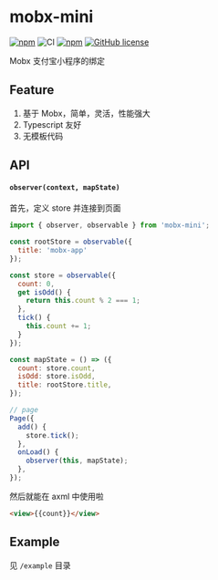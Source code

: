 # mobx-mini

[![npm](https://img.shields.io/npm/v/mobx-mini.svg)](https://www.npmjs.com/package/mobx-mini) 
![CI](https://github.com/luvsic3/mobx-mini/workflows/CI/badge.svg)
[![npm](https://img.shields.io/badge/TypeScript-%E2%9C%93-007ACC.svg)](https://www.typescriptlang.org/) 
[![GitHub license](https://img.shields.io/github/license/luv-sic/mobx-mini.svg)](https://github.com/luv-sic/mobx-mini/blob/master/LICENSE)

Mobx 支付宝小程序的绑定

## Feature

1. 基于 Mobx，简单，灵活，性能强大
2. Typescript 友好
3. 无模板代码

## API

#### `observer(context, mapState)`

首先，定义 store 并连接到页面

```JavaScript
import { observer, observable } from 'mobx-mini';

const rootStore = observable({
  title: 'mobx-app'
});

const store = observable({
  count: 0,
  get isOdd() {
    return this.count % 2 === 1;
  },
  tick() {
    this.count += 1;
  }
});

const mapState = () => ({
  count: store.count,
  isOdd: store.isOdd,
  title: rootStore.title,
});

// page
Page({
  add() {
    store.tick();
  },
  onLoad() {
    observer(this, mapState);
  },
});
```
然后就能在 axml 中使用啦
```html
<view>{{count}}</view>
```
## Example

见 `/example` 目录